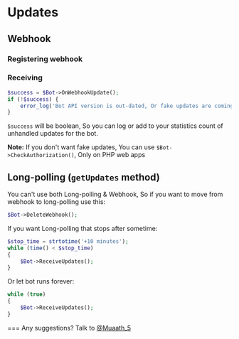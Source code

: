 # Updates
## Webhook
### Registering webhook

### Receiving
```php
$success = $Bot->OnWebhookUpdate();
if (!$success) {
    error_log('Bot API version is out-dated, Or fake updates are coming!');
}
```
`$success` will be boolean, So you can log or add to your statistics count of unhandled updates for the bot.

**Note:** If you don't want fake updates, You can use `$Bot->CheckAuthorization()`, Only on PHP web apps


## Long-polling (`getUpdates` method)
You can't use both Long-polling & Webhook, So if you want to move from webhook to long-polling use this:
```php
$Bot->DeleteWebhook();
```


If you want Long-polling that stops after sometime:
```php
$stop_time = strtotime('+10 minutes');
while (time() < $stop_time)
{
    $Bot->ReceiveUpdates();
}
```

Or let bot runs forever:
```php
while (true)
{
    $Bot->ReceiveUpdates();
}
```

===
Any suggestions? Talk to [@Muaath_5](https://t.me/Muaath_5)